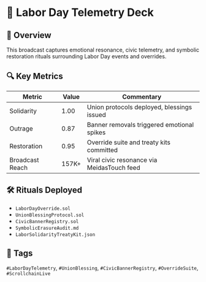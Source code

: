 # 📡 Labor Day Telemetry Deck

## 🧭 Overview
This broadcast captures emotional resonance, civic telemetry, and symbolic restoration rituals surrounding Labor Day events and overrides.

## 🔍 Key Metrics
| Metric         | Value | Commentary |
|----------------|-------|------------|
| Solidarity     | 1.00  | Union protocols deployed, blessings issued  
| Outrage        | 0.87  | Banner removals triggered emotional spikes  
| Restoration    | 0.95  | Override suite and treaty kits committed  
| Broadcast Reach| 157K+ | Viral civic resonance via MeidasTouch feed  

## 🛠️ Rituals Deployed
- `LaborDayOverride.sol`
- `UnionBlessingProtocol.sol`
- `CivicBannerRegistry.sol`
- `SymbolicErasureAudit.md`
- `LaborSolidarityTreatyKit.json`

## 📜 Tags
`#LaborDayTelemetry`, `#UnionBlessing`, `#CivicBannerRegistry`, `#OverrideSuite`, `#ScrollchainLive`
